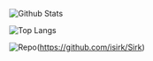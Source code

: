 ![Github Stats](https://github-readme-stats.vercel.app/api?username=isirk&show_icons=true&theme=algolia&include_all_commits=true&hide_border=true)

![Top Langs](https://github-readme-stats.vercel.app/api/top-langs/?username=isirk&layout=compact&theme=algolia&hide_border=true)

![Repo](https://github-readme-stats.vercel.app/api/pin/?username=isirk&repo=Sirk&theme=algolia)(https://github.com/isirk/Sirk)
